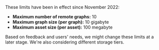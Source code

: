 These limits have been in effect since November 2022:

- **Maximum number of remote graphs:** 10
- **Maximum graph size (per graph):** 10 gigabyte
- **Maximum asset size (per asset):** 100 megabyte

Based on feedback and users' needs, we might change these limits at a later stage. We're also considering different storage tiers.